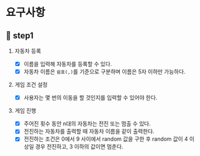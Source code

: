 # 요구사항

## 🎯 step1

1. 자동차 등록

   - [x] 이름을 입력해 자동차를 등록할 수 있다.
   - [x] 자동차 이름은 `쉼표(,)`를 기준으로 구분하며 이름은 5자 이하만 가능하다.

2. 게임 조건 설정

   - [x] 사용자는 몇 번의 이동을 할 것인지를 입력할 수 있어야 한다.

3. 게임 진행

   - [x] 주어진 횟수 동안 n대의 자동차는 전진 또는 멈출 수 있다.
   - [x] 전진하는 자동차를 출력할 때 자동차 이름을 같이 출력한다.
   - [x] 전진하는 조건은 0에서 9 사이에서 random 값을 구한 후 random 값이 4 이상일 경우 전진하고, 3 이하의 값이면 멈춘다.

